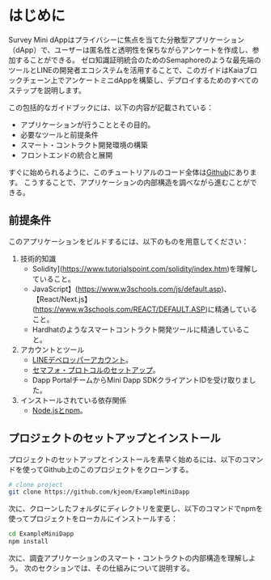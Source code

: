 # はじめに

Survey Mini dAppはプライバシーに焦点を当てた分散型アプリケーション（dApp）で、ユーザーは匿名性と透明性を保ちながらアンケートを作成し、参加することができる。 ゼロ知識証明統合のためのSemaphoreのような最先端のツールとLINEの開発者エコシステムを活用することで、このガイドはKaiaブロックチェーン上でアンケートミニdAppを構築し、デプロイするためのすべてのステップを説明します。

この包括的なガイドブックには、以下の内容が記載されている：

- アプリケーションが行うこととその目的。
- 必要なツールと前提条件
- スマート・コントラクト開発環境の構築
- フロントエンドの統合と展開

すぐに始められるように、このチュートリアルのコード全体は[Github](https://github.com/kjeom/ExampleMiniDapp)にあります。 こうすることで、アプリケーションの内部構造を調べながら進むことができる。

## 前提条件<a id="prerequisite"></a>

このアプリケーションをビルドするには、以下のものを用意してください：

1. 技術的知識
    - Solidity](https://www.tutorialspoint.com/solidity/index.htm)を理解していること。
    - JavaScript】(https://www.w3schools.com/js/default.asp)、【React/Next.js】(https://www.w3schools.com/REACT/DEFAULT.ASP)に精通していること。
    - Hardhatのようなスマートコントラクト開発ツールに精通していること。
2. アカウントとツール
    - [LINEデベロッパーアカウント](https://developers.line.biz/en/)。
    - [セマフォ・プロトコルのセットアップ](https://docs.semaphore.pse.dev/getting-started)。
    - Dapp PortalチームからMini Dapp SDKクライアントIDを受け取りました。
3. インストールされている依存関係
    - [Node.jsとnpm](https://docs.npmjs.com/downloading-and-installing-node-js-and-npm)。

## プロジェクトのセットアップとインストール<a id="project-setup-installation"></a>

プロジェクトのセットアップとインストールを素早く始めるには、以下のコマンドを使ってGithub上のこのプロジェクトをクローンする。

```bash
# clone project
git clone https://github.com/kjeom/ExampleMiniDapp
```

次に、クローンしたフォルダにディレクトリを変更し、以下のコマンドでnpmを使ってプロジェクトをローカルにインストールする：

```bash
cd ExampleMiniDapp
npm install
```

次に、調査アプリケーションのスマート・コントラクトの内部構造を理解しよう。 次のセクションでは、その仕組みについて説明する。

